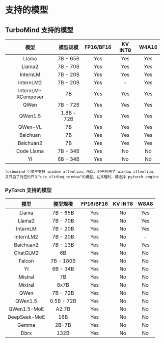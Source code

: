 # 支持的模型

## TurboMind 支持的模型

|        模型        |  模型规模  | FP16/BF16 | KV INT8 | W4A16 |
| :----------------: | :--------: | :-------: | :-----: | :---: |
|       Llama        |  7B - 65B  |    Yes    |   Yes   |  Yes  |
|       Llama2       |  7B - 70B  |    Yes    |   Yes   |  Yes  |
|      InternLM      |  7B - 20B  |    Yes    |   Yes   |  Yes  |
|     InternLM2      |  7B - 20B  |    Yes    |    -    |  Yes  |
| InternLM-XComposer |     7B     |    Yes    |   Yes   |  Yes  |
|        QWen        |  7B - 72B  |    Yes    |   Yes   |  Yes  |
|      QWen1.5       | 1.8B - 72B |    Yes    |   Yes   |  Yes  |
|      QWen-VL       |     7B     |    Yes    |   Yes   |  Yes  |
|      Baichuan      |     7B     |    Yes    |   Yes   |  Yes  |
|     Baichuan2      |     7B     |    Yes    |   Yes   |  Yes  |
|     Code Llama     |  7B - 34B  |    Yes    |   No    |  No   |
|         YI         |  6B - 34B  |    Yes    |   No    |  No   |

```{note}
turbomind 引擎不支持 window attention。所以，对于应用了 window attention，并开启了对应的开关"use_sliding_window"的模型，在推理时，请选择 pytorch engine
```

### PyTorch 支持的模型

|     模型     |  模型规模  | FP16/BF16 | KV INT8 | W8A8 |
| :----------: | :--------: | :-------: | :-----: | :--: |
|    Llama     |  7B - 65B  |    Yes    |   No    | Yes  |
|    Llama2    |  7B - 70B  |    Yes    |   No    | Yes  |
|   InternLM   |  7B - 20B  |    Yes    |   No    | Yes  |
|  InternLM2   |  7B - 20B  |    Yes    |   No    |  -   |
|  Baichuan2   |  7B - 13B  |    Yes    |   No    | Yes  |
|   ChatGLM2   |     6B     |    Yes    |   No    |  No  |
|    Falcon    | 7B - 180B  |    Yes    |   No    |  No  |
|      YI      |  6B - 34B  |    Yes    |   No    |  No  |
|   Mistral    |     7B     |    Yes    |   No    |  No  |
|   Mixtral    |    8x7B    |    Yes    |   No    |  No  |
|     QWen     |  7B - 72B  |    Yes    |   No    |  No  |
|   QWen1.5    | 0.5B - 72B |    Yes    |   No    |  No  |
| QWen1.5-MoE  |   A2.7B    |    Yes    |   No    |  No  |
| DeepSeek-MoE |    16B     |    Yes    |   No    |  No  |
|    Gemma     |   2B-7B    |    Yes    |   No    |  No  |
|     Dbrx     |    132B    |    Yes    |   No    |  No  |
